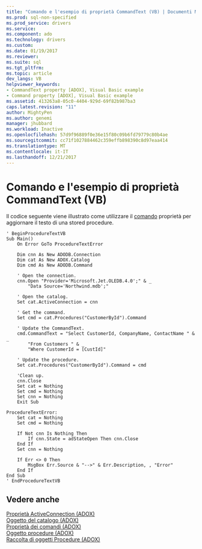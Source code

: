 ```yaml
---
title: "Comando e l'esempio di proprietà CommandText (VB) | Documenti Microsoft"
ms.prod: sql-non-specified
ms.prod_service: drivers
ms.service: 
ms.component: ado
ms.technology: drivers
ms.custom: 
ms.date: 01/19/2017
ms.reviewer: 
ms.suite: sql
ms.tgt_pltfrm: 
ms.topic: article
dev_langs: VB
helpviewer_keywords:
- CommandText property [ADOX], Visual Basic example
- Command property [ADOX], Visual Basic example
ms.assetid: 413263a8-05c0-4404-929d-69f82b987ba3
caps.latest.revision: "11"
author: MightyPen
ms.author: genemi
manager: jhubbard
ms.workload: Inactive
ms.openlocfilehash: 57d9f96889f0e36e15f80c09b6fd79779c80b4ae
ms.sourcegitcommit: cc71f1027884462c359effb898390c8d97eaa414
ms.translationtype: MT
ms.contentlocale: it-IT
ms.lasthandoff: 12/21/2017
---
```

# <a name="command-and-commandtext-properties-example-vb"></a>Comando e l'esempio di proprietà CommandText (VB)
Il codice seguente viene illustrato come utilizzare il [comando](../../../ado/reference/adox-api/command-property-adox.md) proprietà per aggiornare il testo di una stored procedure.  
  
```  
' BeginProcedureTextVB  
Sub Main()  
    On Error GoTo ProcedureTextError  
  
    Dim cnn As New ADODB.Connection  
    Dim cat As New ADOX.Catalog  
    Dim cmd As New ADODB.Command  
  
    ' Open the connection.  
    cnn.Open "Provider='Microsoft.Jet.OLEDB.4.0';" & _  
        "Data Source='Northwind.mdb';"  
  
    ' Open the catalog.  
    Set cat.ActiveConnection = cnn  
  
    ' Get the command.  
    Set cmd = cat.Procedures("CustomerById").Command  
  
    ' Update the CommandText.  
    cmd.CommandText = "Select CustomerId, CompanyName, ContactName " & _  
        "From Customers " & _  
        "Where CustomerId = [CustId]"  
  
    ' Update the procedure.  
    Set cat.Procedures("CustomerById").Command = cmd  
  
    'Clean up.  
    cnn.Close  
    Set cat = Nothing  
    Set cmd = Nothing  
    Set cnn = Nothing  
    Exit Sub  
  
ProcedureTextError:  
    Set cat = Nothing  
    Set cmd = Nothing  
  
    If Not cnn Is Nothing Then  
        If cnn.State = adStateOpen Then cnn.Close  
    End If  
    Set cnn = Nothing  
  
    If Err <> 0 Then  
        MsgBox Err.Source & "-->" & Err.Description, , "Error"  
    End If  
End Sub  
' EndProcedureTextVB  
```  
  
## <a name="see-also"></a>Vedere anche  
 [Proprietà ActiveConnection (ADOX)](../../../ado/reference/adox-api/activeconnection-property-adox.md)   
 [Oggetto del catalogo (ADOX)](../../../ado/reference/adox-api/catalog-object-adox.md)   
 [Proprietà dei comandi (ADOX)](../../../ado/reference/adox-api/command-property-adox.md)   
 [Oggetto procedure (ADOX)](../../../ado/reference/adox-api/procedure-object-adox.md)   
 [Raccolta di oggetti Procedure (ADOX)](../../../ado/reference/adox-api/procedures-collection-adox.md)
